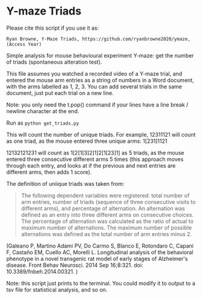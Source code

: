 # Y-maze Triads

Please cite this script if you use it as: 

`Ryan Browne, Y-Maze Triads, https://github.com/ryanbrowne2020/ymaze, (Access Year)`

Simple analysis for mouse behavioural experiment Y-maze: get the number of triads
(spontaneous alteration test).

This file assumes you watched a recorded video of a Y-maze trial, and entered the mouse arm entries
as a string of numbers in a Word document, with the arms labelled as 1, 2, 3. 
You can add several trials in the same document, just put each trial on a new line. 

Note: you only need the t.pop() command if your lines have a line break / newline character at the end. 

Run as 
`python get_triads.py`

This will count the number of unique triads. 
For example, 12311121 will count as one triad, as the mouse entered three unique arms: 1[231]1121

12132121231 will count as 1[2[1[3]2]1]2[1[23]1] as 5 triads, as the mouse entered three consecutive different arms 5 times
(this approach moves through each entry, and looks at if the previous and next entries are different arms, then adds 1 score).

The definition of uniique triads was taken from:

> The following dependent variables were registered: total number of arm entries, number of triads (sequence of three consecutive visits to different arms), and percentage of alternation. An alternation was defined as an entry into three different arms on consecutive choices. The percentage of alternation was calculated as the ratio of actual to maximum number of alternations. The maximum number of possible alternations was defined as the total number of arm entries minus 2.

(Galeano P, Martino Adami PV, Do Carmo S, Blanco E, Rotondaro C, Capani F, Castaño EM, Cuello AC, Morelli L. Longitudinal analysis of the behavioral phenotype in a novel transgenic rat model of early stages of Alzheimer's disease. Front Behav Neurosci. 2014 Sep 16;8:321. doi: 10.3389/fnbeh.2014.00321. )

Note: this script just prints to the terminal. You could modify it to output to a tsv file for statistical analysis, and so on. 
